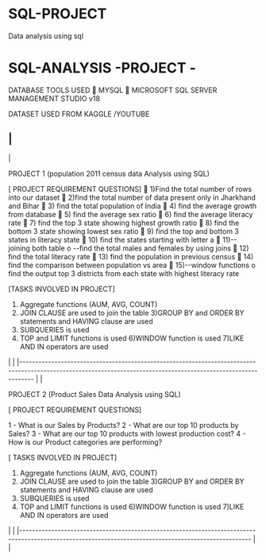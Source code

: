 # SQL-PROJECT
Data analysis using sql


# SQL-ANALYSIS -PROJECT -
DATABASE TOOLS USED 
	MYSQL 
	MICROSOFT SQL SERVER MANAGEMENT STUDIO v18

DATASET USED FROM KAGGLE /YOUTUBE


|
-------------------------------------------------------------------------------------------------------------------------------------------------------------------
|

PROJECT 1 (population 2011 census data Analysis using SQL)  

[ PROJECT REQUIREMENT QUESTIONS]
	1)Find the total number of rows into our dataset
	2)find the total number of data present only in Jharkhand and Bihar
	3) find the total population of India
	4) find the average growth from database 
	5) find the average sex ratio
	6) find the average literacy rate
	7) find the top 3 state showing highest growth ratio
	8) find the bottom 3 state showing lowest sex ratio
	9) find the top and bottom 3 states in literacy state
	10) find the states starting with letter a
	11)-- joining both table
o	--find the total males and females by using joins 
	12) find the total literacy rate
	13) find the population in previous census
	14) find the comparison between population vs area
	15)--window functions 
o	find the output top 3 districts from each state with highest literacy rate

[TASKS INVOLVED IN PROJECT]
1) Aggregate functions (AUM, AVG, COUNT)
2) JOIN CLAUSE are used to join the table
3)GROUP BY and ORDER BY statements and HAVING clause are used 
4) SUBQUERIES is used 
5) TOP and LIMIT functions is used 
6)WINDOW function is used 
7)LIKE AND IN operators are used

|
|
|----------------------------------------------------------------------------------------------------------------------------------------------------------------
|
|



PROJECT 2 (Product Sales Data Analysis using SQL)  

[ PROJECT REQUIREMENT QUESTIONS]

1 - What is our Sales by Products?
2 - What are our top 10 products by Sales?
3 - What are our top 10 products with lowest production cost?
4 - How is our Product categories are performing?


[ TASKS INVOLVED IN PROJECT]
1) Aggregate functions (AUM, AVG, COUNT)
2) JOIN CLAUSE are used to join the table
3)GROUP BY and ORDER BY statements and HAVING clause are used 
4) SUBQUERIES is used 
5) TOP and LIMIT functions is used 
6)WINDOW function is used 
7)LIKE AND IN operators are used 



|
|
|------------------------------------------------------------------------------------------------------------------------------------------------------
|
|
